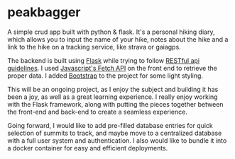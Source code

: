 # peakbagger
A simple crud app built with python & flask. It's a personal hiking diary, which allows you to input the name of your hike, notes about the hike and a link  to the hike on a tracking service, like strava or gaiagps. 

The backend is built using [Flask](https://flask.palletsprojects.com/en/2.2.x/) while trying to follow [RESTful api guidelines](https://restfulapi.net/). I used [Javascript's Fetch API](https://javascript.info/fetch-api) on the front end to retrieve the proper data. I added [Bootstrap](https://getbootstrap.com/) to the project for some light styling. 

This will be an ongoing project, as I enjoy the subject and building it has been a joy, as well as a great learning experience. I really enjoy working with the Flask framework, along with putting the pieces together between the front-end and back-end to create a seamless experience. 

Going forward, I would like to add pre-filled database entries for quick selection of summits to track, and maybe move to a centralized database with a full user system and authentication. I also would like to bundle it into a docker container for easy and efficient deployments. 

